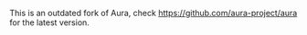 This is an outdated fork of Aura, check https://github.com/aura-project/aura for the latest version.
